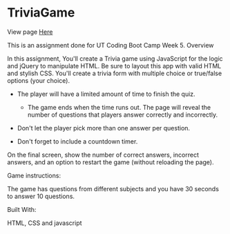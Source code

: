 # TriviaGame
View page [Here]( https://barb03.github.io/TriviaGame/)

This is an assignment done for UT Coding Boot Camp Week 5.
Overview

In this assignment, You'll create a Trivia game using JavaScript for the logic and jQuery to manipulate HTML. Be sure to layout this app with valid HTML and stylish CSS.
You'll create a trivia form with multiple choice or true/false options (your choice).

* The player will have a limited amount of time to finish the quiz. 

  * The game ends when the time runs out. The page will reveal the number of questions that players answer correctly and incorrectly.

* Don't let the player pick more than one answer per question.

* Don't forget to include a countdown timer.

On the final screen, show the number of correct answers, incorrect answers, and an option to restart the game (without reloading the page).

Game instructions:

 The game has questions from different subjects and you have 30 seconds to answer 10 questions.  

Built With:

 HTML, CSS and javascript
 
 

